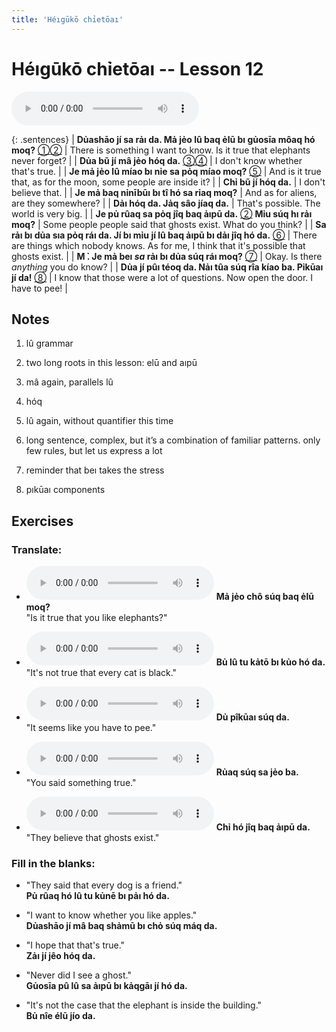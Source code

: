 ```yaml
---
title: 'Héıgūkō chỉetōaı'
---
```

# **Héıgūkō chỉetōaı** -- Lesson 12

<audio id="mainaudio" controls src="lesson.mp3"></audio>

{: .sentences}
| **Dủashāo jí sa rảı da. Mả jẻo lû baq ẻlū bı gủosīa môaq hó moq?** [①](#fn-1)[②](#fn-2) | There is something I want to know. Is it true that elephants never forget? |
| **Dủa bũ jí mâ jẻo hóq da.** [③](#fn-3)[④](#fn-4) | I don't know whether that's true. |
| **Je mả jẻo lû míao bı nỉe sa pỏq míao moq?** [⑤](#fn-5) | And is it true that, as for the moon, some people are inside it? |
| **Chỉ bũ jí hóq da.** | I don't believe that. |
| **Je mả baq nỉnībūı bı tî hó sa rỉaq moq?** | And as for aliens, are they somewhere? |
| **Dảı hóq da. Jảq sâo jíaq da.** | That's possible. The world is very big. |
| **Je pủ rûaq sa pỏq jîq baq ảıpū da.** [②](#fn-2) **Mỉu súq hı rảı moq?** | Some people people said that ghosts exist. What do you think? |
| **Sa rảı bı dủa sıa pỏq ráı da. Jí bı mỉu jí lû baq ảıpū bı dảı jîq hó da.** [⑥](#fn-6) | There are things which nobody knows. As for me, I think that it's possible that ghosts exist. |
| **M ̉. Je mả beı *sa* rảı bı dủa súq ráı moq?** [⑦](#fn-7) | Okay. Is there *anything* you do know? |
| **Dủa jí pûı téoq da. Nảı tûa súq rîa kíao ba. Pỉkūaı jí da!** [⑧](#fn-8) | I know that those were a lot of questions. Now open the door. I have to pee! |

## Notes

1. <a name="fn-1" /> lû grammar

2. <a name="fn-2" /> two long roots in this lesson: elū and aıpū

3. <a name="fn-3" /> mâ again, parallels lû

4. <a name="fn-4" /> hóq

5. <a name="fn-5" /> lû again, without quantifier this time

6. <a name="fn-6" /> long sentence, complex, but it’s a combination of familiar patterns. only few rules, but let us express a lot

7. <a name="fn-7" /> reminder that beı takes the stress

8. <a name="fn-8" /> pıkūaı components

## Exercises

### Translate:

- <audio controls src="ex1.mp3"></audio>
  **Mả jẻo chô súq baq ẻlū moq?**  
  <span class="spoiler">"Is it true that you like elephants?"</span>
  
- <audio controls src="ex2.mp3"></audio>
  **Bủ lû tu kảtō bı kủo hó da.**  
  <span class="spoiler">"It's not true that every cat is black."</span>
  
- <audio controls src="ex3.mp3"></audio>
  **Dủ pîkūaı súq da.**  
  <span class="spoiler">"It seems like you have to pee."</span>
  
- <audio controls src="ex4.mp3"></audio>
  **Rủaq súq sa jẻo ba.**  
  <span class="spoiler">"You said something true."</span>
  
- <audio controls src="ex5.mp3"></audio>
  **Chỉ hó jîq baq ảıpū da.**  
  <span class="spoiler">"They believe that ghosts exist."</span>

### Fill in the blanks:

- "They said that every dog is a friend."  
  **Pủ <span class="spoiler">rûaq</span> hó <span class="spoiler">lû</span> tu kủnē bı <span class="spoiler">pảı</span> hó da.**
  
- "I want to know whether you like apples."  
  **<span class="spoiler">Dủashāo</span> jí <span class="spoiler">mâ</span> baq shảmū <span class="spoiler">bı</span> chỏ súq <span class="spoiler">máq</span> da.**
  
- "I hope that that's true."  
  **Zảı jí <span class="spoiler">jêo</span> hóq da.**
  
- "Never did I see a ghost."  
  **Gủosīa pû <span class="spoiler">lû</span> sa <span class="spoiler">ảıpū</span> bı <span class="spoiler">kảqgāı</span> jí hó da.**
  
- "It's not the case that the elephant is inside the building."  
  **<span class="spoiler">Bủ</span> nîe <span class="spoiler">élū</span> jío da.**
